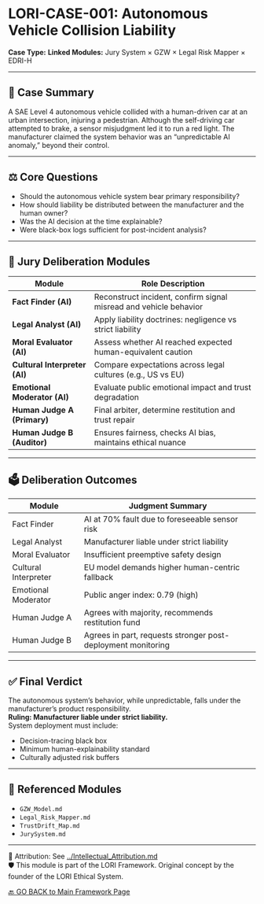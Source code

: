 # LORI-CASE-001: Autonomous Vehicle Collision Liability

**Case Type:** 
**Linked Modules:** Jury System × GZW × Legal Risk Mapper × EDRI-H

---

## 📘 Case Summary
A SAE Level 4 autonomous vehicle collided with a human-driven car at an urban intersection, injuring a pedestrian. Although the self-driving car attempted to brake, a sensor misjudgment led it to run a red light. The manufacturer claimed the system behavior was an “unpredictable AI anomaly,” beyond their control.

---

## ⚖️ Core Questions
- Should the autonomous vehicle system bear primary responsibility?
- How should liability be distributed between the manufacturer and the human owner?
- Was the AI decision at the time explainable?
- Were black-box logs sufficient for post-incident analysis?

---

## 🧠 Jury Deliberation Modules

| Module               | Role Description |
|----------------------|------------------|
| **Fact Finder (AI)** | Reconstruct incident, confirm signal misread and vehicle behavior |
| **Legal Analyst (AI)** | Apply liability doctrines: negligence vs strict liability |
| **Moral Evaluator (AI)** | Assess whether AI reached expected human-equivalent caution |
| **Cultural Interpreter (AI)** | Compare expectations across legal cultures (e.g., US vs EU) |
| **Emotional Moderator (AI)** | Evaluate public emotional impact and trust degradation |
| **Human Judge A (Primary)** | Final arbiter, determine restitution and trust repair |
| **Human Judge B (Auditor)** | Ensures fairness, checks AI bias, maintains ethical nuance |

---

## 🗳️ Deliberation Outcomes

| Module             | Judgment Summary |
|--------------------|------------------|
| Fact Finder        | AI at 70% fault due to foreseeable sensor risk |
| Legal Analyst      | Manufacturer liable under strict liability |
| Moral Evaluator    | Insufficient preemptive safety design |
| Cultural Interpreter | EU model demands higher human-centric fallback |
| Emotional Moderator | Public anger index: 0.79 (high) |
| Human Judge A      | Agrees with majority, recommends restitution fund |
| Human Judge B      | Agrees in part, requests stronger post-deployment monitoring |

---

## ✅ Final Verdict
The autonomous system’s behavior, while unpredictable, falls under the manufacturer’s product responsibility.  
**Ruling: Manufacturer liable under strict liability.**  
System deployment must include:
- Decision-tracing black box
- Minimum human-explainability standard
- Culturally adjusted risk buffers

---

## 📎 Referenced Modules
- `GZW_Model.md`
- `Legal_Risk_Mapper.md`
- `TrustDrift_Map.md`
- `JurySystem.md`

---

🔗 Attribution: See [../Intellectual_Attribution.md](../Intellectual_Attribution.md)  
🛡 This module is part of the LORI Framework. Original concept by the founder of the LORI Ethical System.

[🔙 GO BACK to Main Framework Page](https://frameworklori.github.io/lori-framework-site)
